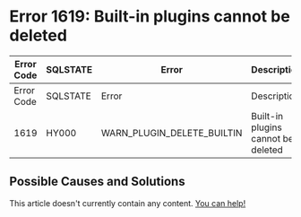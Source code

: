 
# Error 1619: Built-in plugins cannot be deleted


| Error Code | SQLSTATE | Error | Description |
| --- | --- | --- | --- |
| Error Code | SQLSTATE | Error | Description |
| 1619 | HY000 | WARN_PLUGIN_DELETE_BUILTIN | Built-in plugins cannot be deleted |




## Possible Causes and Solutions


This article doesn't currently contain any content. [You can help!](/en/writing-and-editing-knowledge-base-articles/)

